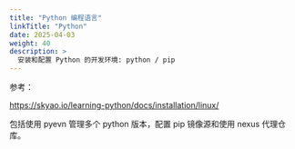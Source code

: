 ```yaml
---
title: "Python 编程语言"
linkTitle: "Python"
date: 2025-04-03
weight: 40
description: >
  安装和配置 Python 的开发环境: python / pip
---
```


参考：

https://skyao.io/learning-python/docs/installation/linux/

包括使用 pyevn 管理多个 python 版本，配置 pip 镜像源和使用 nexus 代理仓库。





